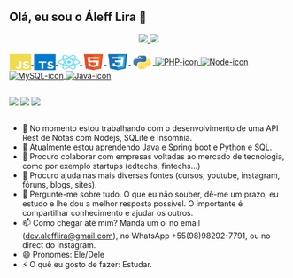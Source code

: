 ## Olá, eu sou o Áleff Lira 👋

<div align="center">
  <a href="https://github.com/devalefflira?tab=repositories">
  <img height="180em" src="https://github-readme-stats.vercel.app/api?username=devalefflira&show_icons=true&theme=dracula&include_all_commits=true&count_private=true"/>
  <img height="180em" src="https://github-readme-stats.vercel.app/api/top-langs/?username=devalefflira&layout=compact&langs_count=7&theme=dracula"/>
</div>

<div style="display: inline_block"><br>
  <img align="center" alt="JS-icon" height="30" width="40" src="https://raw.githubusercontent.com/devicons/devicon/master/icons/javascript/javascript-plain.svg">
  <img align="center" alt="TS-icon" height="30" width="40" src="https://raw.githubusercontent.com/devicons/devicon/master/icons/typescript/typescript-plain.svg">
  <img align="center" alt="React-icon" height="30" width="40" src="https://raw.githubusercontent.com/devicons/devicon/master/icons/react/react-original.svg">
  <img align="center" alt="HTML-icon" height="30" width="40" src="https://raw.githubusercontent.com/devicons/devicon/master/icons/html5/html5-original.svg">
  <img align="center" alt="CSS-icon" height="30" width="40" src="https://raw.githubusercontent.com/devicons/devicon/master/icons/css3/css3-original.svg">
  <img align="center" alt="Python-icon" height="30" width="40" src="https://raw.githubusercontent.com/devicons/devicon/master/icons/python/python-original.svg">
  <img align="center" alt="PHP-icon" height="30" width="40" src="https://cdn.jsdelivr.net/gh/devicons/devicon/icons/php/php-original.svg" />
  <img align="center" alt="Node-icon" height="30" width="40" src="https://cdn.jsdelivr.net/gh/devicons/devicon/icons/nodejs/nodejs-original.svg" />
  <img align="center" alt="MySQL-icon" height="30" width="40" src="https://cdn.jsdelivr.net/gh/devicons/devicon/icons/mysql/mysql-original.svg"/>
  <img align="center" alt="Java-icon" height="30" width="40" src="https://cdn.jsdelivr.net/gh/devicons/devicon/icons/java/java-original.svg" />
</div>

##

<div>
  <a href="https://www.instagram.com/dev.alefflira/" target="_blank"><img src="https://img.shields.io/badge/-Instagram-%23E4405F?style=for-the-badge&logo=instagram&logoColor=white" target="_blank"></a>
  <a href = "mailto:dev.alefflira@gmail.com"><img src="https://img.shields.io/badge/-Gmail-%23333?style=for-the-badge&logo=gmail&logoColor=white" target="_blank"></a>
  <a href="https://www.linkedin.com/in/aleff-lira-1157311a0/" target="_blank"><img src="https://img.shields.io/badge/-LinkedIn-%230077B5?style=for-the-badge&logo=linkedin&logoColor=white" target="_blank"></a> 
</div>

## 

- 🔭 No momento estou trabalhando com o desenvolvimento de uma API Rest de Notas com Nodejs, SQLite e Insomnia.
- 🌱 Atualmente estou aprendendo Java e Spring boot e Python e SQL.
- 👯 Procuro colaborar com empresas voltadas ao mercado de tecnologia, como por exemplo startups (edtechs, fintechs...)
- 🤔 Procuro ajuda nas mais diversas fontes (cursos, youtube, instagram, fóruns, blogs, sites).
- 💬 Pergunte-me sobre tudo. O que eu não souber, dê-me um prazo, eu estudo e lhe dou a melhor resposta possível. O importante é compartilhar conhecimento e ajudar os outros. 
- 📫 Como chegar até mim? Manda um oi no email (dev.alefflira@gmail.com), no WhatsApp +55(98)98292-7791, ou no direct do Instagram.
- 😄 Pronomes: Ele/Dele
- ⚡ O quê eu gosto de fazer: Estudar.
